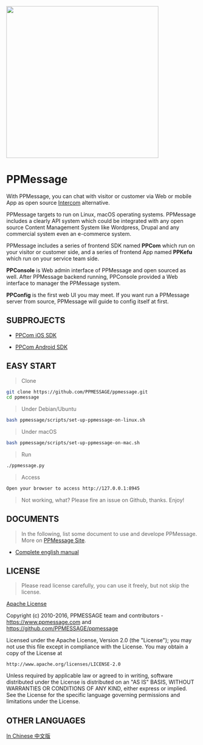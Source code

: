 
<!-- Customer             |  Service -->
<!-- :-------------------------:|:-------------------------: -->
<!-- ![](ppmessage/doc/ppcom.gif)  | ![](ppmessage/doc/ppkefu.gif) -->

<img src="ppmessage/doc/ppkefu-ppcom.gif" height=400px></img>


# PPMessage

With PPMessage, you can chat with visitor or customer via Web or mobile App as open source [Intercom](http://intercom.io) alternative.

PPMessage targets to run on Linux, macOS operating systems. PPMessage includes a clearly API system which could be integrated with any open source Content Management System like Wordpress, Drupal and any commercial system even an e-commerce system.

PPMessage includes a series of frontend SDK named **PPCom** which run on your visitor or customer side, and a series of frontend App named **PPKefu** which run on your service team side.

**PPConsole** is Web admin interface of PPMessage and open sourced as well. After PPMessage backend running, PPConsole provided a Web interface to manager the PPMessage system. 

**PPConfig** is the first web UI you may meet. If you want run a PPMessage server from source, PPMessage will guide to config itself at first.


## SUBPROJECTS

* [PPCom iOS SDK](https://github.com/PPMESSAGE/ppcom-ios-sdk)

* [PPCom Android SDK](https://github.com/PPMESSAGE/ppcom-android-sdk)


## EASY START

> Clone

```bash
git clone https://github.com/PPMESSAGE/ppmessage.git
cd ppmessage
```

> Under Debian/Ubuntu


```bash
bash ppmessage/scripts/set-up-ppmessage-on-linux.sh
```

> Under macOS


```bash
bash ppmessage/scripts/set-up-ppmessage-on-mac.sh
```

> Run

```bash
./ppmessage.py
```

> Access


```bash
Open your browser to access http://127.0.0.1:8945

```

> Not working, what? Please fire an issue on Github, thanks. Enjoy!

## DOCUMENTS

> In the following, list some document to use and develope PPMessage. More on [PPMessage Site](https://ppmessage.com).

* [Complete english manual](https://ppmessage.gitbooks.io/ppbook-en/content/)


## LICENSE 

> Please read license carefully, you can use it freely, but not skip the license.

[Apache License](LICENSE.md)

Copyright (c) 2010-2016, PPMESSAGE team and contributors - https://www.ppmessage.com and https://github.com/PPMESSAGE/ppmessage

Licensed under the Apache License, Version 2.0 (the "License");
you may not use this file except in compliance with the License.
You may obtain a copy of the License at

    http://www.apache.org/licenses/LICENSE-2.0

Unless required by applicable law or agreed to in writing, software
distributed under the License is distributed on an "AS IS" BASIS,
WITHOUT WARRANTIES OR CONDITIONS OF ANY KIND, either express or implied.
See the License for the specific language governing permissions and
limitations under the License.


## OTHER LANGUAGES

[In Chinese 中文版](ppmessage/doc/zh-cn/README.md)
